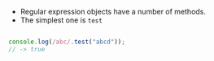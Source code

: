 - Regular expression objects have a number of methods.
- The simplest one is `test` 
```javascript

console.log(/abc/.test("abcd"));
// -> true

```
